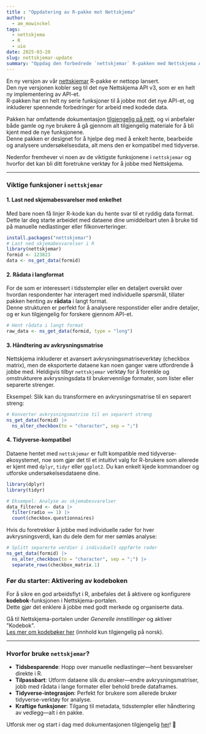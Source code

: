 ```yaml
---
title : "Oppdatering av R-pakke mot Nettskjema"
author:
  - am_mowinckel
tags:
  - nettskjema
  - R
  - uio
date: 2025-03-20
slug: nettskjemar-update
summary: "Oppdag den forbedrede `nettskjemar` R-pakken med Nettskjema API v3-integrasjon, utvidede funksjoner og tidyverse-kompatibilitet."
---
```


En ny versjon av vår [nettskjemar](/nettskjemar) R-pakke er nettopp lansert.  
Den nye versjonen kobler seg til det nye Nettskjema API v3, som er en helt ny implementering av API-et.  
R-pakken har en helt ny serie funksjoner til å jobbe mot det nye API-et, og inkluderer spennende forbedringer for arbeid med kodede data.

Pakken har omfattende dokumentasjon [tilgjengelig på nett](/nettskjemar), og vi anbefaler både gamle og nye brukere å gå gjennom alt tilgjengelig materiale for å bli kjent med de nye funksjonene.  
Denne pakken er designet for å hjelpe deg med å enkelt hente, bearbeide og analysere undersøkelsesdata, alt mens den er kompatibel med tidyverse.  

Nedenfor fremhever vi noen av de viktigste funksjonene i `nettskjemar` og hvorfor det kan bli ditt foretrukne verktøy for å jobbe med Nettskjema.  

---

### Viktige funksjoner i `nettskjemar`

#### **1. Last ned skjemabesvarelser med enkelhet**
Med bare noen få linjer R-kode kan du hente svar til et ryddig data format. 
Dette lar deg starte arbeidet med dataene dine umiddelbart uten å bruke tid på manuelle nedlastinger eller filkonverteringer.

```r
install.packages("nettskjemar")
# Last ned skjemabesvarelser i R
library(nettskjemar)
formid <- 123823
data <- ns_get_data(formid)
```

#### **2. Rådata i langformat**
For de som er interessert i tidsstempler eller en detaljert oversikt over hvordan respondenter har interagert med individuelle spørsmål, tillater pakken henting av **rådata** i langt format.  
Denne strukturen er perfekt for å analysere responstider eller andre detaljer, og er kun tilgjengelig for forskere gjennom API-et.

```r
# Hent rådata i langt format
raw_data <- ns_get_data(formid, type = "long")
```

#### **3. Håndtering av avkrysningsmatrise**
Nettskjema inkluderer et avansert avkrysningsmatriseverktøy (checkbox matrix), men de eksporterte dataene kan noen ganger være utfordrende å jobbe med. 
Heldigvis tilbyr `nettskjemar` verktøy for å forenkle og omstrukturere avkrysningsdata til brukervennlige formater, som lister eller separerte strenger.

Eksempel: Slik kan du transformere en avkrysningsmatrise til en separert streng:

```r
# Konverter avkrysningsmatrise til en separert streng
ns_get_data(formid) |>
  ns_alter_checkbox(to = "character", sep = ";")
```

#### **4. Tidyverse-kompatibel**
Dataene hentet med `nettskjemar` er fullt kompatible med tidyverse-økosystemet, noe som gjør det til et intuitivt valg for R-brukere som allerede er kjent med `dplyr`, `tidyr` eller `ggplot2`. Du kan enkelt kjede kommandoer og utforske undersøkelsesdataene dine.

```r
library(dplyr)
library(tidyr)

# Eksempel: Analyse av skjemabesvarelser
data_filtered <- data |>
  filter(radio == 1) |>
  count(checkbox.questionnaires)
```

Hvis du foretrekker å jobbe med individuelle rader for hver avkrysningsverdi, kan du dele dem for mer sømløs analyse:

```r
# Splitt separerte verdier i individuelt oppførte rader
ns_get_data(formid) |>
  ns_alter_checkbox(to = "character", sep = ";") |>
  separate_rows(checkbox_matrix.1)
```

### **Før du starter: Aktivering av kodeboken**
For å sikre en god arbeidsflyt i R, anbefales det å aktivere og konfigurere **kodebok**-funksjonen i Nettskjema-portalen.  
Dette gjør det enklere å jobbe med godt merkede og organiserte data.

Gå til Nettskjema-portalen under *Generelle innstillinger* og aktiver "Kodebok".  
[Les mer om kodebøker her](https://www.uio.no/tjenester/it/adm-app/nettskjema/hjelp/kodebok.html) (innhold kun tilgjengelig på norsk).  

---

### Hvorfor bruke `nettskjemar`?

- **Tidsbesparende**: Hopp over manuelle nedlastinger—hent besvarelser direkte i R.  
- **Tilpassbart**: Utform dataene slik du ønsker—endre avkrysningsmatriser, jobb med rådata i lange formater eller behold brede dataframes.  
- **Tidyverse-integrasjon**: Perfekt for brukere som allerede bruker tidyverse-verktøy for analyse.  
- **Kraftige funksjoner**: Tilgang til metadata, tidsstempler eller håndtering av vedlegg—alt i én pakke.

Utforsk mer og start i dag med dokumentasjonen tilgjengelig [her](/nettskjemar)! 🎉
